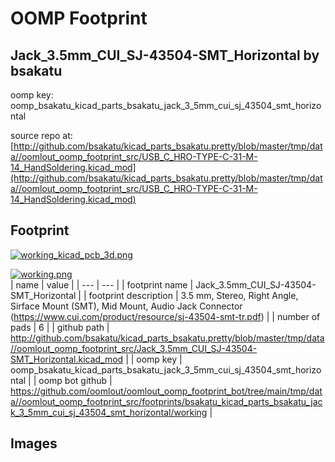 # OOMP Footprint  
## Jack_3.5mm_CUI_SJ-43504-SMT_Horizontal  by bsakatu  
  
oomp key: oomp_bsakatu_kicad_parts_bsakatu_jack_3_5mm_cui_sj_43504_smt_horizontal  
  
source repo at: [http://github.com/bsakatu/kicad_parts_bsakatu.pretty/blob/master/tmp/data//oomlout_oomp_footprint_src/USB_C_HRO-TYPE-C-31-M-14_HandSoldering.kicad_mod](http://github.com/bsakatu/kicad_parts_bsakatu.pretty/blob/master/tmp/data//oomlout_oomp_footprint_src/USB_C_HRO-TYPE-C-31-M-14_HandSoldering.kicad_mod)  
## Footprint  
  
[![working_kicad_pcb_3d.png](working_kicad_pcb_3d_600.png)](working_kicad_pcb_3d.png)  
  
[![working.png](working_600.png)](working.png)  
| name | value | 
| --- | --- | 
| footprint name | Jack_3.5mm_CUI_SJ-43504-SMT_Horizontal | 
| footprint description | 3.5 mm, Stereo, Right Angle, Sirface Mount (SMT), Mid Mount, Audio Jack Connector (https://www.cui.com/product/resource/sj-43504-smt-tr.pdf) | 
| number of pads | 6 | 
| github path | http://github.com/bsakatu/kicad_parts_bsakatu.pretty/blob/master/tmp/data//oomlout_oomp_footprint_src/Jack_3.5mm_CUI_SJ-43504-SMT_Horizontal.kicad_mod | 
| oomp key | oomp_bsakatu_kicad_parts_bsakatu_jack_3_5mm_cui_sj_43504_smt_horizontal | 
| oomp bot github | https://github.com/oomlout/oomlout_oomp_footprint_bot/tree/main/tmp/data//oomlout_oomp_footprint_src/footprints/bsakatu_kicad_parts_bsakatu_jack_3_5mm_cui_sj_43504_smt_horizontal/working | 
## Images  
